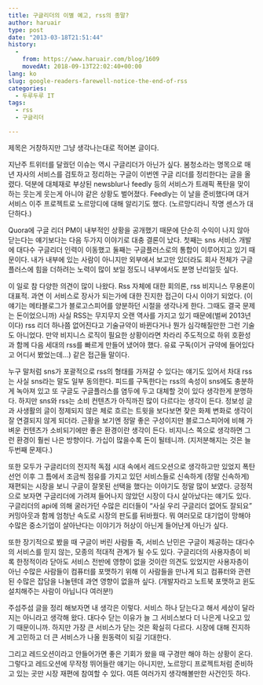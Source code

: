```yaml
---
title: 구글리더의 이별 예고, rss의 종말?
author: haruair
type: post
date: "2013-03-18T21:51:44"
history:
  - 
    from: https://www.haruair.com/blog/1609
    movedAt: 2018-09-13T22:02:40+00:00
lang: ko
slug: google-readers-farewell-notice-the-end-of-rss
categories:
  - 두루두루 IT
tags:
  - rss
  - 구글리더

---
```

제목은 거창하지만 그냥 생각나는대로 적어본 글이다.

지난주 트위터를 달궜던 이슈는 역시 구글리더가 아닌가 싶다. 봄청소라는 명목으로 매년 자사의 서비스를 검토하고 정리하는 구글이 이번엔 구글 리더를 정리한다는 글을 올렸다. 덕분에 대체재로 부상된 newsblur나 feedly 등의 서비스가 트래픽 폭탄을 맞이하는 웃는게 웃는게 아니야 같은 상황도 벌어졌다. Feedly는 이 날을 준비했다며 대거 서비스 이주 프로젝트로 노르망디에 대해 알리기도 했다. (노르망디라니 작명 센스가 대단하다.)

Quora에 구글 리더 PM이 내부적인 상황을 공개했기 때문에 단순히 수익이 나지 않아 닫는다는 얘기보다는 다음 두가지 이야기로 대충 결론이 났다. 첫째는 sns 서비스 개발에 대다수 구글리더 인력이 이동했고 둘째는 구글플러스로의 통합이 이루어지고 있기 때문이다. 내가 내부에 있는 사람이 아니지만 외부에서 보고만 있더라도 회사 전체가 구글플러스에 힘을 더하려는 노력이 많이 보일 정도니 내부에서도 분명 난리일듯 싶다.

이 일로 참 다양한 의견이 많이 나왔다. Rss 자체에 대한 회의론, rss 비지니스 무용론이 대표적. 과연 이 서비스로 장사가 되는가에 대한 진지한 접근이 다시 이야기 되었다. (이 얘기는 메타블로그가 블로고스피어를 양분하던 시절을 생각나게 한다. 그때도 결국 문제는 돈이었으니까) 사실 RSS는 무지무지 오랜 역사를 가지고 있기 때문에(벌써 2013년이다) rss 리더 하나쯤 없어진다고 기술규약이 바뀐다거나 뭔가 심각해질만한 그런 기술도 아니었다. 만약 비지니스 로직이 필요한 상황이라면 차라리 주도적으로 하위 호환성과 함께 다음 세대의 rss를 빠르게 만들어 냈어야 했다. 유료 구독(이거 규약에 들어있다고 어디서 봤었는데&#8230;) 같은 접근들 말이다.

누구 말처럼 sns가 포괄적으로 rss의 형태를 가져갈 수 있다는 얘기도 있어서 차대 rss는 사실 sns라는 말도 일부 동의한다. 피드를 구독한다는 rss의 속성이 sns에도 충분하게 녹아져 있고 또 구글도 구글플러스를 염두에 두고 대체할 것이 있다 생각한게 분명하다. 하지만 sns와 rss는 소비 컨텐츠가 아직까진 많이 다르다는 생각이 든다. 정보성 글과 사생활의 글이 정제되지 않은 체로 흐르는 트윗을 보다보면 잦은 화제 변화로 생각이 잘 연결되지 않게 되더라. 근황을 보기엔 정말 좋은 구성이지만 블로그스피어에 비해 가벼운 컨텐츠가 소비되기에만 좋은 환경이란 생각이 든다. 비지니스 쪽으로 생각하면 그런 환경이 훨씬 나은 방향이다. 가십이 많을수록 돈이 될테니까. (지저분해지는 것은 늘 두번째 문제다.)

또한 모두가 구글리더의 전지적 독점 시대 속에서 레드오션으로 생각하고만 있었지 폭탄 선언 이후 그 틈에서 조금씩 점유를 가지고 있던 서비스들로 신속하게 (정말 신속하게) 재편되는 시장을 보니 구글이 잘못된 선택을 했다는 이야기도 정말 많이 보였다. 긍정적으로 보자면 구글리더에 가려져 들어나지 않았던 시장이 다시 살아났다는 얘기도 있다. 구글리더의 api에 의해 굴러가던 수많은 리더들이 &#8220;사실 우리 구글리더 없어도 잘되요&#8221; 커밍아웃과 함께 엄청난 속도로 시장의 판도를 뒤바꿨다. 뭐 여러모로 대기업이 망해야 수많은 중소기업이 살아난다는 이야기가 허상이 아닌게 들어난게 아닌가 싶다.

또한 장기적으로 봤을 때 구글이 버린 사람들 즉, 서비스 난민은 구글이 제공하는 대다수의 서비스를 믿지 않는, 모종의 적대적 관계가 될 수도 있다. 구글리더의 사용자층이 비록 한정적이라 닫아도 서비스 전반에 영향이 없을 것이란 의견도 있었지만 사용자층이 아닌 수많은 사람들이 컴퓨터를 포맷하기 위해 이 사람들을 만나게 되고 컴퓨터와 관련된 수많은 잡담을 나눌텐데 과연 영향이 없을까 싶다. (개발자라고 노트북 포맷하고 윈도 설치해주는 사람이 아닙니다 여러분!)

주섬주섬 글을 정리 해보자면 내 생각은 이렇다. 서비스 하나 닫는다고 해서 세상이 달라지는 아니라고 생각해 왔다. 대다수 닫는 이유가 늘 그 서비스보다 더 나은게 나오고 있기 때문이니까. 하지만 가장 큰 서비스가 닫는 것은 확실히 다르다. 시장에 대해 진지하게 고민하고 더 큰 서비스가 나올 원동력이 되길 기대한다.

그리고 레드오션이라고 안들어가면 좋은 기회가 왔을 때 구경만 해야 하는 상황이 온다. 그렇다고 레드오션에 무작정 뛰어들란 얘기는 아니지만, 노르망디 프로젝트처럼 준비하고 있는 곳만 시장 재편에 참여할 수 있다. 여튼 여러가지 생각해볼만한 사건인듯 하다.